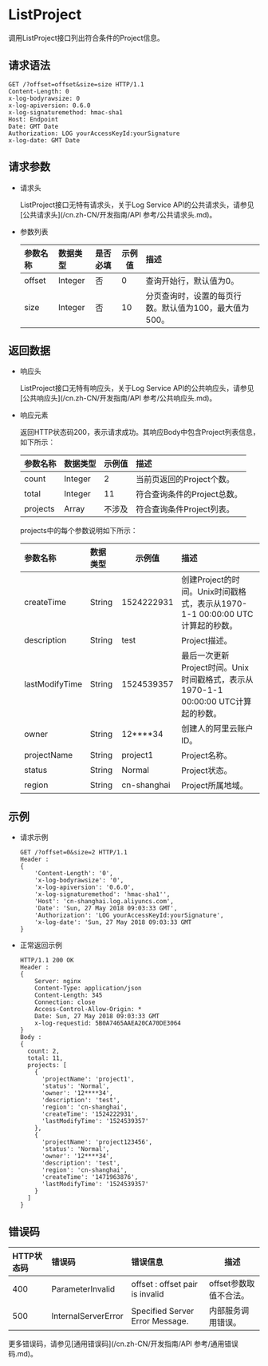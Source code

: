 # ListProject

调用ListProject接口列出符合条件的Project信息。

## 请求语法

```
GET /?offset=offset&size=size HTTP/1.1
Content-Length: 0
x-log-bodyrawsize: 0
x-log-apiversion: 0.6.0
x-log-signaturemethod: hmac-sha1
Host: Endpoint
Date: GMT Date
Authorization: LOG yourAccessKeyId:yourSignature
x-log-date: GMT Date
```

## 请求参数

-   请求头

    ListProject接口无特有请求头，关于Log Service API的公共请求头，请参见[公共请求头](/cn.zh-CN/开发指南/API 参考/公共请求头.md)。

-   参数列表

    |参数名称|数据类型|是否必填|示例值|描述|
    |:---|:---|:---|---|:-|
    |offset|Integer|否|0|查询开始行，默认值为0。|
    |size|Integer|否|10|分页查询时，设置的每页行数。默认值为100，最大值为500。|


## 返回数据

-   响应头

    ListProject接口无特有响应头，关于Log Service API的公共响应头，请参见[公共响应头](/cn.zh-CN/开发指南/API 参考/公共响应头.md)。

-   响应元素

    返回HTTP状态码200，表示请求成功。其响应Body中包含Project列表信息，如下所示：

    |参数名称|数据类型|示例值|描述|
    |:---|:---|---|:-|
    |count|Integer|2|当前页返回的Project个数。|
    |total|Integer|11|符合查询条件的Project总数。|
    |projects|Array|不涉及|符合查询条件Project列表。|

    projects中的每个参数说明如下所示：

    |参数名称|数据类型|示例值|描述|
    |:---|:---|---|:-|
    |createTime|String|1524222931|创建Project的时间。Unix时间戳格式，表示从1970-1-1 00:00:00 UTC计算起的秒数。|
    |description|String|test|Project描述。|
    |lastModifyTime|String|1524539357|最后一次更新Project时间。Unix时间戳格式，表示从1970-1-1 00:00:00 UTC计算起的秒数。|
    |owner|String|12\*\*\*\*34|创建人的阿里云账户ID。|
    |projectName|String|project1|Project名称。|
    |status|String|Normal|Project状态。|
    |region|String|cn-shanghai|Project所属地域。|


## 示例

-   请求示例

    ```
    GET /?offset=0&size=2 HTTP/1.1
    Header :
    {
        'Content-Length': '0',
        'x-log-bodyrawsize': '0',
        'x-log-apiversion': '0.6.0',
        'x-log-signaturemethod': 'hmac-sha1'',
        'Host': 'cn-shanghai.log.aliyuncs.com',
        'Date': 'Sun, 27 May 2018 09:03:33 GMT',
        'Authorization': 'LOG yourAccessKeyId:yourSignature',
        'x-log-date': 'Sun, 27 May 2018 09:03:33 GMT
    }
    ```

-   正常返回示例

    ```
    HTTP/1.1 200 OK
    Header :
    {
        Server: nginx
        Content-Type: application/json
        Content-Length: 345
        Connection: close
        Access-Control-Allow-Origin: *
        Date: Sun, 27 May 2018 09:03:33 GMT
        x-log-requestid: 5B0A7465AAEA20CA70DE3064
    }
    Body :
    {
      count: 2,
      total: 11,
      projects: [
        {
          'projectName': 'project1',
          'status': 'Normal',
          'owner': '12****34',
          'description': 'test',
          'region': 'cn-shanghai',
          'createTime': '1524222931',
          'lastModifyTime': '1524539357'
        },
        {
          'projectName': 'project123456',
          'status': 'Normal',
          'owner': '12****34',
          'description': 'test',
          'region': 'cn-shanghai',
          'createTime': '1471963876',
          'lastModifyTime': '1524539357'
        }
      ]
    }
    ```


## 错误码

|HTTP状态码|错误码|错误信息|描述|
|:------|:--|:---|--|
|400|ParameterInvalid|offset : offset pair is invalid|offset参数取值不合法。|
|500|InternalServerError|Specified Server Error Message.|内部服务调用错误。|

更多错误码，请参见[通用错误码](/cn.zh-CN/开发指南/API 参考/通用错误码.md)。

